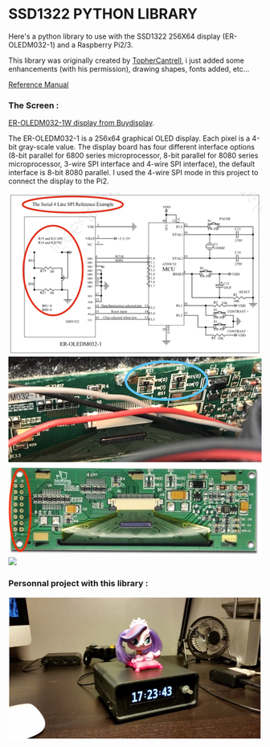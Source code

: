 # SSD1322 PYTHON LIBRARY

Here's a python library to use with the SSD1322 256X64 display (ER-OLEDM032-1) and a Raspberry Pi2/3.

This library was originally created by [TopherCantrell](https://github.com/topherCantrell/ER-OLEDM032-1), i just added some enhancements (with his permission), drawing shapes, fonts added, etc...

[Reference Manual](https://github.com/ScoobieSnax/SSD1322-256X64-PYTHON-LIBRARY/wiki)

### The Screen :

[ER-OLEDM032-1W display from Buydisplay](http://www.buydisplay.com/default/serial-oled-module-price-3-2-inch-display-256x64-screens-white-on-black).

The ER-OLEDM032-1 is a 256x64 graphical OLED display. Each pixel is a 4-bit gray-scale value. The display board has four different interface options (8-bit parallel for 6800 series microprocessor, 8-bit parallel for 8080 series microprocessor, 3-wire SPI interface and 4-wire SPI interface), the default interface is 8-bit 8080 parallel. I used the 4-wire SPI mode in this project to connect the display to the Pi2.

![](https://github.com/ScoobieSnax/SSD1322-256X64-PYTHON-LIBRARY/blob/master/Img/Datasheet%20SPI4.png)
![](https://github.com/ScoobieSnax/SSD1322-256X64-PYTHON-LIBRARY/blob/master/Img/SPI4.jpg)
![](https://github.com/ScoobieSnax/SSD1322-256X64-PYTHON-LIBRARY/blob/master/Img/Connector.jpg)
![](https://github.com/ScoobieSnax/SSD1322-Pi-Clock/blob/master/Img/OLEDM032%20connect.jpg?raw=true)

### Personnal project with this library :

![](https://github.com/ScoobieSnax/SSD1322-256X64-PYTHON-LIBRARY/blob/master/Img/Finished%20project.jpg)
